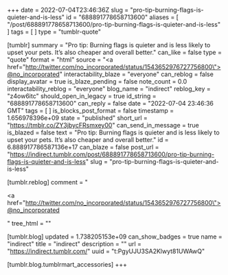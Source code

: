+++
date = 2022-07-04T23:46:36Z
slug = "pro-tip-burning-flags-is-quieter-and-is-less"
id = "688891778658713600"
aliases = [ "/post/688891778658713600/pro-tip-burning-flags-is-quieter-and-is-less" ]
tags = [ ]
type = "tumblr-quote"

[tumblr]
summary = "Pro tip: Burning flags is quieter and is less likely to upset your pets. It’s also cheaper and overall better."
can_like = false
type = "quote"
format = "html"
source = "<a href=\"http://twitter.com/no_incorporated/status/1543652976727756800\">@no_incorporated</a>"
interactability_blaze = "everyone"
can_reblog = false
display_avatar = true
is_blaze_pending = false
note_count = 0.0
interactability_reblog = "everyone"
blog_name = "indirect"
reblog_key = "z4ow6itc"
should_open_in_legacy = true
id_string = "688891778658713600"
can_reply = false
date = "2022-07-04 23:46:36 GMT"
tags = [ ]
is_blocks_post_format = false
timestamp = 1.656978396e+09
state = "published"
short_url = "https://tmblr.co/ZY3jbycFRsmxey00"
can_send_in_message = true
is_blazed = false
text = "Pro tip: Burning flags is quieter and is less likely to upset your pets. It&rsquo;s also cheaper and overall better."
id = 6.888917786587136e+17
can_blaze = false
post_url = "https://indirect.tumblr.com/post/688891778658713600/pro-tip-burning-flags-is-quieter-and-is-less"
slug = "pro-tip-burning-flags-is-quieter-and-is-less"

[tumblr.reblog]
comment = "<p><a href=\"http://twitter.com/no_incorporated/status/1543652976727756800\">@no_incorporated</a></p>"
tree_html = ""

[tumblr.blog]
updated = 1.738205153e+09
can_show_badges = true
name = "indirect"
title = "indirect"
description = ""
url = "https://indirect.tumblr.com/"
uuid = "t:PgyUJU3SA2Klwyt81UWAwQ"

[tumblr.blog.tumblrmart_accessories]
+++
